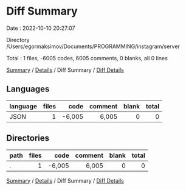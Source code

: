 # Diff Summary

Date : 2022-10-10 20:27:07

Directory /Users/egormaksimov/Documents/PROGRAMMING/instagram/server

Total : 1 files,  -6005 codes, 6005 comments, 0 blanks, all 0 lines

[Summary](results.md) / [Details](details.md) / Diff Summary / [Diff Details](diff-details.md)

## Languages
| language | files | code | comment | blank | total |
| :--- | ---: | ---: | ---: | ---: | ---: |
| JSON | 1 | -6,005 | 6,005 | 0 | 0 |

## Directories
| path | files | code | comment | blank | total |
| :--- | ---: | ---: | ---: | ---: | ---: |
| . | 1 | -6,005 | 6,005 | 0 | 0 |

[Summary](results.md) / [Details](details.md) / Diff Summary / [Diff Details](diff-details.md)